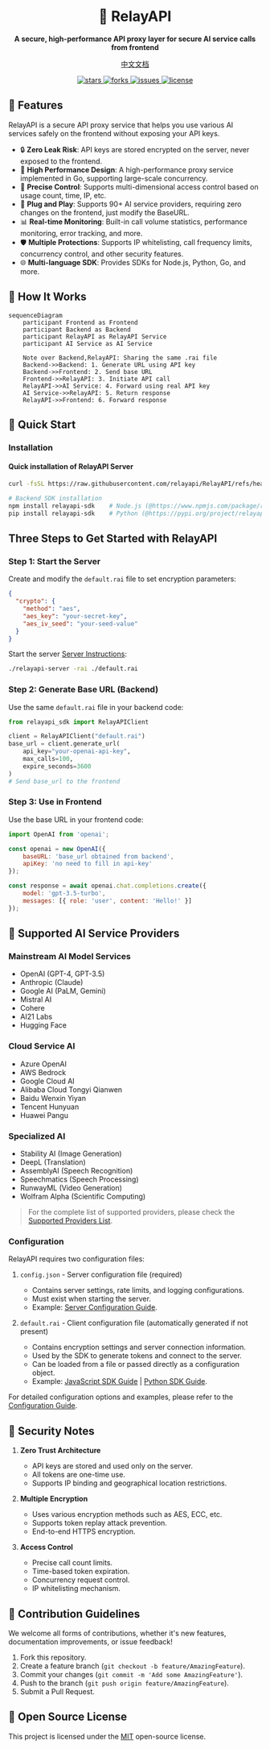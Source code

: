 <div align="center">
  <h1>🚀 RelayAPI</h1>
  <p><strong>A secure, high-performance API proxy layer for secure AI service calls from frontend</strong></p>
  <p>
    <a href="README_CN.md">中文文档</a>
  </p>
  <p>
    <a href="https://github.com/relayapi/RelayAPI/stargazers">
      <img src="https://img.shields.io/github/stars/relayapi/RelayAPI?style=flat-square" alt="stars">
    </a>
    <a href="https://github.com/relayapi/RelayAPI/network/members">
      <img src="https://img.shields.io/github/forks/relayapi/RelayAPI?style=flat-square" alt="forks">
    </a>
    <a href="https://github.com/relayapi/RelayAPI/issues">
      <img src="https://img.shields.io/github/issues/relayapi/RelayAPI?style=flat-square" alt="issues">
    </a>
    <a href="https://github.com/relayapi/RelayAPI/blob/main/LICENSE">
      <img src="https://img.shields.io/github/license/relayapi/RelayAPI?style=flat-square" alt="license">
    </a>
  </p>
</div>

## 🌟 Features

RelayAPI is a secure API proxy service that helps you use various AI services safely on the frontend without exposing your API keys.

- 🔒 **Zero Leak Risk**: API keys are stored encrypted on the server, never exposed to the frontend.
- 🚀 **High Performance Design**: A high-performance proxy service implemented in Go, supporting large-scale concurrency.
- 🎯 **Precise Control**: Supports multi-dimensional access control based on usage count, time, IP, etc.
- 🔌 **Plug and Play**: Supports 90+ AI service providers, requiring zero changes on the frontend, just modify the BaseURL.
- 📊 **Real-time Monitoring**: Built-in call volume statistics, performance monitoring, error tracking, and more.
- 🛡️ **Multiple Protections**: Supports IP whitelisting, call frequency limits, concurrency control, and other security features.
- 🌐 **Multi-language SDK**: Provides SDKs for Node.js, Python, Go, and more.

## 🎯 How It Works

```mermaid
sequenceDiagram
    participant Frontend as Frontend
    participant Backend as Backend
    participant RelayAPI as RelayAPI Service
    participant AI Service as AI Service

    Note over Backend,RelayAPI: Sharing the same .rai file
    Backend->>Backend: 1. Generate URL using API key
    Backend->>Frontend: 2. Send base URL
    Frontend->>RelayAPI: 3. Initiate API call
    RelayAPI->>AI Service: 4. Forward using real API key
    AI Service->>RelayAPI: 5. Return response
    RelayAPI->>Frontend: 6. Forward response
```

## 🚀 Quick Start

### Installation

#### Quick installation of RelayAPI Server
```bash
curl -fsSL https://raw.githubusercontent.com/relayapi/RelayAPI/refs/heads/main/get_relayapi.sh | sh
```

```bash
# Backend SDK installation
npm install relayapi-sdk    # Node.js (@https://www.npmjs.com/package/relayapi-sdk)
pip install relayapi-sdk    # Python (@https://pypi.org/project/relayapi-sdk/)
```

## Three Steps to Get Started with RelayAPI

### Step 1: Start the Server

Create and modify the `default.rai` file to set encryption parameters:

```json
{
  "crypto": {
    "method": "aes",
    "aes_key": "your-secret-key",
    "aes_iv_seed": "your-seed-value"
  }
}
```

Start the server [Server Instructions](server/README.md):

```bash
./relayapi-server -rai ./default.rai 
```

### Step 2: Generate Base URL (Backend)

Use the same `default.rai` file in your backend code:

```python
from relayapi_sdk import RelayAPIClient

client = RelayAPIClient("default.rai")
base_url = client.generate_url(
    api_key="your-openai-api-key",
    max_calls=100,
    expire_seconds=3600
)
# Send base_url to the frontend
```

### Step 3: Use in Frontend

Use the base URL in your frontend code:

```javascript
import OpenAI from 'openai';

const openai = new OpenAI({
    baseURL: 'base_url obtained from backend',
    apiKey: 'no need to fill in api-key'
});

const response = await openai.chat.completions.create({
    model: 'gpt-3.5-turbo',
    messages: [{ role: 'user', content: 'Hello!' }]
});
```

## 🌈 Supported AI Service Providers

### Mainstream AI Model Services
- OpenAI (GPT-4, GPT-3.5)
- Anthropic (Claude)
- Google AI (PaLM, Gemini)
- Mistral AI
- Cohere
- AI21 Labs
- Hugging Face

### Cloud Service AI
- Azure OpenAI
- AWS Bedrock
- Google Cloud AI
- Alibaba Cloud Tongyi Qianwen
- Baidu Wenxin Yiyan
- Tencent Hunyuan
- Huawei Pangu

### Specialized AI
- Stability AI (Image Generation)
- DeepL (Translation)
- AssemblyAI (Speech Recognition)
- Speechmatics (Speech Processing)
- RunwayML (Video Generation)
- Wolfram Alpha (Scientific Computing)

> For the complete list of supported providers, please check the [Supported Providers List](docs/providers.md).

### Configuration

RelayAPI requires two configuration files:

1. `config.json` - Server configuration file (required)
   - Contains server settings, rate limits, and logging configurations.
   - Must exist when starting the server.
   - Example: [Server Configuration Guide](server/README.md).

2. `default.rai` - Client configuration file (automatically generated if not present)
   - Contains encryption settings and server connection information.
   - Used by the SDK to generate tokens and connect to the server.
   - Can be loaded from a file or passed directly as a configuration object.
   - Example: [JavaScript SDK Guide](backend-sdk/JavaScript/README.md) | [Python SDK Guide](backend-sdk/python/README.md).

For detailed configuration options and examples, please refer to the [Configuration Guide](docs/configuration_cn.md).

## 🔐 Security Notes

1. **Zero Trust Architecture**
   - API keys are stored and used only on the server.
   - All tokens are one-time use.
   - Supports IP binding and geographical location restrictions.

2. **Multiple Encryption**
   - Uses various encryption methods such as AES, ECC, etc.
   - Supports token replay attack prevention.
   - End-to-end HTTPS encryption.

3. **Access Control**
   - Precise call count limits.
   - Time-based token expiration.
   - Concurrency request control.
   - IP whitelisting mechanism.

## 🤝 Contribution Guidelines

We welcome all forms of contributions, whether it's new features, documentation improvements, or issue feedback!

1. Fork this repository.
2. Create a feature branch (`git checkout -b feature/AmazingFeature`).
3. Commit your changes (`git commit -m 'Add some AmazingFeature'`).
4. Push to the branch (`git push origin feature/AmazingFeature`).
5. Submit a Pull Request.

## 📄 Open Source License

This project is licensed under the [MIT](LICENSE) open-source license.
